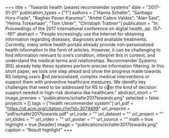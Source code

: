+++
title = "Towards health (aware) recommender systems"
date = "2017-01-01"
publication_types = ["1"]
authors = ["Hanna Schafer", "Santiago Hors-Fraile", "Raghav Pavan Karumur", "André Calero Valdez", "Alan Said", "Helma Torkamaan", "Tom Ulmer", "Christoph Trattner"]
publication = "In: Proceedings of the 2017 international conference on digital health, _pp. 157--161_"
abstract = "People increasingly use the Internet for obtaining information regarding diseases, diagnoses and available treatments. Currently, many online health portals already provide non-personalized health information in the form of articles. However, it can be challenging to find information relevant to one’s condition, interpret this in context, and understand the medical terms and relationships. Recommender Systems (RS) already help these systems perform precise information filtering. In this short paper, we look one step ahead and show the progress made towards RS helping users ￿nd personalized, complex medical interventions or support them with preventive healthcare measures. We identify key challenges that need to be addressed for RS to o￿er the kind of decision support needed in high-risk domains like healthcare."
abstract_short = ""
image_preview = "publications/schafer2017towards.png"
selected = false
projects = []
tags = ["health recommender system"]
url_pdf = "https://dl.acm.org/citation.cfm?id=3079499"
url_preprint = "pdf/schafer2017towards.pdf"
url_code = ""
url_dataset = ""
url_project = ""
url_slides = ""
url_video = ""
url_poster = ""
url_source = ""
math = true
highlight = true
[header]
image = "publications/schafer2017towards.png"
caption = "Result highlight"
+++

